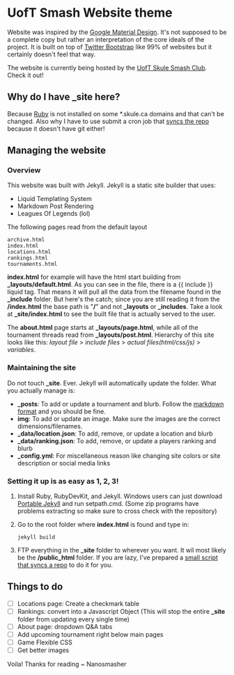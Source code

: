 UofT Smash Website theme
========================

Website was inspired by the [Google Material Design](https://www.google.com/design/spec/material-design/introduction.html#introduction-goals). It's not supposed to be a complete copy but rather an interpretation of the core ideals of the project. It is built on top of [Twitter Bootstrap](http://getbootstrap.com/) like 99% of websites but it certainly doesn't feel that way.

The website is currently being hosted by the [UofT Skule Smash Club](http://smash.skule.ca). Check it out!

Why do I have _site here?
------------------------

Because [Ruby](https://www.ruby-lang.org/en/) is not installed on some *.skule.ca domains and that can't be changed. Also why I have to use submit a cron job that [syncs the repo](https://gist.github.com/NanoSmasher/cdce664c6cd90c323108) because it doesn't have git either!

Managing the website
------------------------

### Overview

This website was built with Jekyll. Jekyll is a static site builder that uses:

 - Liquid Templating System
 - Markdown Post Rendering
 - Leagues Of Legends (lol)

The following pages read from the default layout

```
archive.html
index.html
locations.html
rankings.html
tournaments.html
```

**index.html** for example will have the html start building from **_layouts/default.html**. As you can see in the file, there is a {{ include }} liquid tag. That means it will pull all the data from the filename found in the **_include** folder. But here's the catch; since you are still reading it from the **/index.html** the base path is "**/**" and not **_layouts** or **_includes**. Take a look at **_site/index.html** to see the built file that is actually served to the user.

The **about.html** page starts at **_layouts/page.html**, while all of the tournament threads read from **_layouts/post.html**. Hierarchy of this site looks like this: *layout file* > *include files* > *actual files(html/css/js)* > *variables*.

### Maintaining the site

Do not touch **_site**. Ever. Jekyll will automatically update the folder. What you actually manage is:

 - **_posts**: To add or update a tournament and blurb. Follow the [markdown format](https://github.com/adam-p/markdown-here/wiki/Markdown-Cheatsheet) and you should be fine.
 - **img**: To add or update an image. Make sure the images are the correct dimensions/filenames.
 - **_data/location.json**: To add, remove, or update a location and blurb
 - **_data/ranking.json**: To add, remove, or update a players ranking and blurb
 - **_config.yml**: For miscellaneous reason like changing site colors or site description or social media links

### Setting it up is as easy as 1, 2, 3!

 1. Install Ruby, RubyDevKit, and Jekyll. Windows users can just download [Portable Jekyll](https://github.com/madhur/PortableJekyll/releases) and run setpath.cmd. (Some zip programs have problems extracting so make sure to cross check with the repository)
 2. Go to the root folder where **index.html** is found and type in:

    ```
    jekyll build
    ```
 3. FTP everything in the **_site** folder to wherever you want. It wil most likely be the **/public_html** folder. If you are lazy, I've prepared a [small script that syncs a repo](https://gist.github.com/NanoSmasher/cdce664c6cd90c323108) to do it for you.

Things to do
------------

- [ ] Locations page: Create a checkmark table
- [ ] Rankings: convert into a Javascript Object (This will stop the entire **_site** folder from updating every single time)
- [ ] About page: dropdown Q&A tabs
- [ ] Add upcoming tournament right below main pages
- [ ] Game Flexible CSS
- [ ] Get better images

Voila! Thanks for reading ~ Nanosmasher
